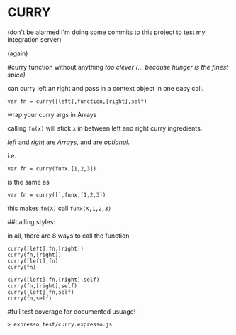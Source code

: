 
CURRY
=====

(don't be alarmed I'm doing some commits to this project to test my integration server)

(again)

#curry function without anything *too clever*
_(... because hunger is the finest spice)_

can curry left an right and pass in a context object in one easy call.

    var fn = curry([left],function,[right],self)

wrap your curry args in Arrays

calling `fn(x)` will stick `x` in between left and right curry ingredients.

*left* and *right* are _*Arrays*_, and are _optional_.

i.e.

    var fn = curry(funx,[1,2,3])

is the same as

    var fn = curry([],funx,[1,2,3])

this makes `fn(X)` call `funx(X,1,2,3)`

##calling styles:

in all, there are 8 ways to call the function.

    curry([left],fn,[right])
    curry(fn,[right])
    curry([left],fn)
    curry(fn)

    curry([left],fn,[right],self)
    curry(fn,[right],self)
    curry([left],fn,self)
    curry(fn,self)

#full test coverage for documented usuage!

    > expresso test/curry.expresso.js

